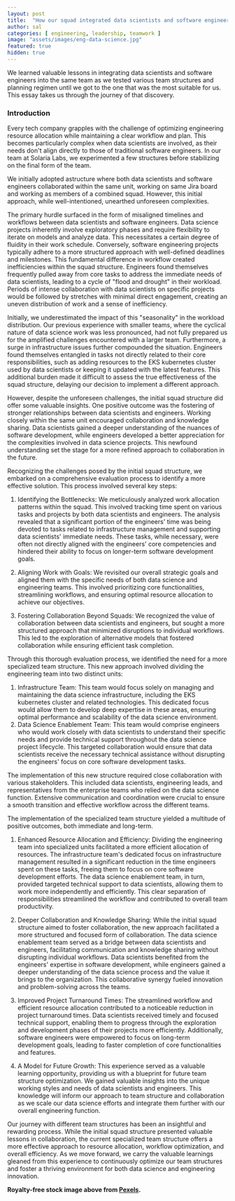 ```yaml
---
layout: post
title:  "How our squad integrated data scientists and software engineers"
author: sal
categories: [ engineering, leadership, teamwork ]
image: "assets/images/eng-data-science.jpg"
featured: true
hidden: true
---
```


We learned valuable lessons in integrating data scientists and software engineers into the same team as we tested various team structures and planning regimen until we got to the one that was the most suitable for us. This essay takes us through the journey of that discovery.

### Introduction
Every tech company grapples with the challenge of optimizing engineering resource allocation while maintaining a clear workflow and plan. This becomes particularly complex when data scientists are involved, as their needs don't align directly to those of traditional software engineers. In our team at Solaria Labs, we experimented a few structures before stabilizing on the final form of the team. 

We initially adopted astructure where both data scientists and software engineers collaborated within the same unit, working on same Jira board and working as members of a combined squad. However, this initial approach, while well-intentioned, unearthed unforeseen complexities.

The primary hurdle surfaced in the form of misaligned timelines and workflows between data scientists and software engineers. Data science projects inherently involve exploratory phases and require flexibility to iterate on models and analyze data. This necessitates a certain degree of fluidity in their work schedule. Conversely, software engineering projects typically adhere to a more structured approach with well-defined deadlines and milestones. This fundamental difference in workflow created inefficiencies within the squad structure. Engineers found themselves frequently pulled away from core tasks to address the immediate needs of data scientists, leading to a cycle of "flood and drought" in their workload. Periods of intense collaboration with data scientists on specific projects would be followed by stretches with minimal direct engagement, creating an uneven distribution of work and a sense of inefficiency.

Initially, we underestimated the impact of this "seasonality" in the workload distribution. Our previous experience with smaller teams, where the cyclical nature of data science work was less pronounced, had not fully prepared us for the amplified challenges encountered with a larger team. Furthermore, a surge in infrastructure issues further compounded the situation. Engineers found themselves entangled in tasks not directly related to their core responsibilities, such as adding resources to the EKS kubernetes cluster used by data scientists or keeping it updated with the latest features. This additional burden made it difficult to assess the true effectiveness of the squad structure, delaying our decision to implement a different approach.

However, despite the unforeseen challenges, the initial squad structure did offer some valuable insights. One positive outcome was the fostering of stronger relationships between data scientists and engineers. Working closely within the same unit encouraged collaboration and knowledge sharing. Data scientists gained a deeper understanding of the nuances of software development, while engineers developed a better appreciation for the complexities involved in data science projects. This newfound understanding set the stage for a more refined approach to collaboration in the future.

Recognizing the challenges posed by the initial squad structure, we embarked on a comprehensive evaluation process to identify a more effective solution. This process involved several key steps:

1. Identifying the Bottlenecks: We meticulously analyzed work allocation patterns within the squad. This involved tracking time spent on various tasks and projects by both data scientists and engineers. The analysis revealed that a significant portion of the engineers' time was being devoted to tasks related to infrastructure management and supporting data scientists' immediate needs. These tasks, while necessary, were often not directly aligned with the engineers' core competencies and hindered their ability to focus on longer-term software development goals.

2. Aligning Work with Goals: We revisited our overall strategic goals and aligned them with the specific needs of both data science and engineering teams. This involved prioritizing core functionalities, streamlining workflows, and ensuring optimal resource allocation to achieve our objectives.

3. Fostering Collaboration Beyond Squads: We recognized the value of collaboration between data scientists and engineers, but sought a more structured approach that minimized disruptions to individual workflows. This led to the exploration of alternative models that fostered collaboration while ensuring efficient task completion.

Through this thorough evaluation process, we identified the need for a more specialized team structure. This new approach involved dividing the engineering team into two distinct units:

1. Infrastructure Team: This team would focus solely on managing and maintaining the data science infrastructure, including the EKS kubernetes cluster and related technologies. This dedicated focus would allow them to develop deep expertise in these areas, ensuring optimal performance and scalability of the data science environment.
2. Data Science Enablement Team: This team would comprise engineers who would work closely with data scientists to understand their specific needs and provide technical support throughout the data science project lifecycle. This targeted collaboration would ensure that data scientists receive the necessary technical assistance without disrupting the engineers' focus on core software development tasks.

The implementation of this new structure required close collaboration with various stakeholders. This included data scientists, engineering leads, and representatives from the enterprise teams who relied on the data science function. Extensive communication and coordination were crucial to ensure a smooth transition and effective workflow across the different teams.

The implementation of the specialized team structure yielded a multitude of positive outcomes, both immediate and long-term.

1. Enhanced Resource Allocation and Efficiency: Dividing the engineering team into specialized units facilitated a more efficient allocation of resources. The infrastructure team's dedicated focus on infrastructure management resulted in a significant reduction in the time engineers spent on these tasks, freeing them to focus on core software development efforts. The data science enablement team, in turn, provided targeted technical support to data scientists, allowing them to work more independently and efficiently. This clear separation of responsibilities streamlined the workflow and contributed to overall team productivity.

2. Deeper Collaboration and Knowledge Sharing: While the initial squad structure aimed to foster collaboration, the new approach facilitated a more structured and focused form of collaboration. The data science enablement team served as a bridge between data scientists and engineers, facilitating communication and knowledge sharing without disrupting individual workflows. Data scientists benefited from the engineers' expertise in software development, while engineers gained a deeper understanding of the data science process and the value it brings to the organization. This collaborative synergy fueled innovation and problem-solving across the teams.

3. Improved Project Turnaround Times: The streamlined workflow and efficient resource allocation contributed to a noticeable reduction in project turnaround times. Data scientists received timely and focused technical support, enabling them to progress through the exploration and development phases of their projects more efficiently. Additionally, software engineers were empowered to focus on long-term development goals, leading to faster completion of core functionalities and features.

4. A Model for Future Growth: This experience served as a valuable learning opportunity, providing us with a blueprint for future team structure optimization. We gained valuable insights into the unique working styles and needs of data scientists and engineers. This knowledge will inform our approach to team structure and collaboration as we scale our data science efforts and integrate them further with our overall engineering function.

Our journey with different team structures has been an insightful and rewarding process. While the initial squad structure presented valuable lessons in collaboration, the current specialized team structure offers a more effective approach to resource allocation, workflow optimization, and overall efficiency. As we move forward, we carry the valuable learnings gleaned from this experience to continuously optimize our team structures and foster a thriving environment for both data science and engineering innovation.

__Royalty-free stock image above from [Pexels](https://www.pexels.com/).__